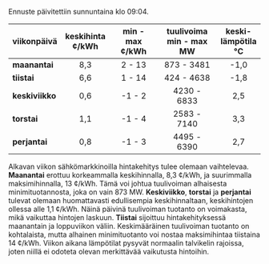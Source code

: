 Ennuste päivitettiin sunnuntaina klo 09:04.

| viikonpäivä  | keskihinta<br>¢/kWh | min - max<br>¢/kWh | tuulivoima<br>min - max<br>MW | keski-<br>lämpötila<br>°C |
|:-------------|:----------------:|:----------------:|:-------------:|:-------------:|
| **maanantai** |      8,3       |       2 - 13     |    873 - 3481 |       -1,0      |
| **tiistai**   |      6,6       |       1 - 14     |    424 - 4638 |       -1,8      |
| **keskiviikko** |      0,6       |      -1 - 2      |   4230 - 6833 |        2,5      |
| **torstai**   |      1,1       |      -1 - 4      |   2583 - 7140 |        3,3      |
| **perjantai** |      0,8       |      -1 - 3      |   4495 - 6390 |        2,7      |

Alkavan viikon sähkömarkkinoilla hintakehitys tulee olemaan vaihtelevaa. **Maanantai** erottuu korkeammalla keskihinnalla, 8,3 ¢/kWh, ja suurimmalla maksimihinnalla, 13 ¢/kWh. Tämä voi johtua tuulivoiman alhaisesta minimituotannosta, joka on vain 873 MW. **Keskiviikko**, **torstai** ja **perjantai** tulevat olemaan huomattavasti edullisempia keskihinnaltaan, keskihintojen ollessa alle 1,1 ¢/kWh. Näinä päivinä tuulivoiman tuotanto on voimakasta, mikä vaikuttaa hintojen laskuun. **Tiistai** sijoittuu hintakehityksessä maanantain ja loppuviikon väliin. Keskimääräinen tuulivoiman tuotanto on kohtalaista, mutta alhainen minimituotanto voi nostaa maksimihintaa tiistaina 14 ¢/kWh. Viikon aikana lämpötilat pysyvät normaalin talvikelin rajoissa, joten niillä ei odoteta olevan merkittävää vaikutusta hintoihin.